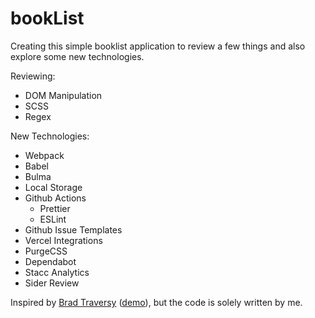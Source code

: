 # bookList

Creating this simple booklist application to review a few things and also explore some new technologies.

Reviewing:

- DOM Manipulation
- SCSS
- Regex

New Technologies:

- Webpack
- Babel
- Bulma
- Local Storage
- Github Actions
  - Prettier
  - ESLint
- Github Issue Templates
- Vercel Integrations
- PurgeCSS
- Dependabot
- Stacc Analytics
- Sider Review

Inspired by [Brad Traversy](https://youtu.be/JaMCxVWtW58) ([demo](https://codepen.io/bradtraversy/pen/OrmKWZ)), but the code is solely written by me.
